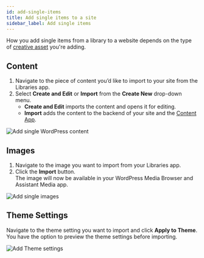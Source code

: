 ```yaml
---
id: add-single-items
title: Add single items to a site
sidebar_label: Add single items
---
```


How you add single items from a library to a website depends on the type of [creative asset](../../overview.md#creative-assets) you're adding.

## Content

1. Navigate to the piece of content you’d like to import to your site from the Libraries app.
2. Select **Create and Edit** or **Import** from the **Create New** drop-down menu.
	* **Create and Edit** imports the content and opens it for editing.
	* **Import** adds the content to the backend of your site and the [Content App](../../../plugin/apps/content.md).

![Add single WordPress content](/img/assistant/cloud--libraries--using-library-assets--add-single-items--1.jpg)

## Images

1. Navigate to the image you want to import from your Libraries app.
2. Click the **Import** button.  
  The image will now be available in your WordPress Media Browser and Assistant Media app.

![Add single images](/img/assistant/cloud--libraries--using-library-assets--add-single-items--2.jpg)

## Theme Settings

Navigate to the theme setting you want to import and click **Apply to Theme**. You have the option to preview the theme settings before importing.

![Add Theme settings](/img/assistant/cloud--libraries--using-library-assets--add-single-items--3.jpg)

